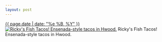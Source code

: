 ```yaml
---
layout: post
---
```


<p>
  <time><a href="/315">{{ page.date | date: "%e %B, %Y" }}</a></time>
  <a href="/315"><img src="{{ site.assets_url }}/315-640.jpg" srcset="{{ site.assets_url }}/315-1280.jpg 1280w, {{ site.assets_url }}/315-960.jpg 960w, {{ site.assets_url }}/315-640.jpg 640w, {{ site.assets_url }}/315-320.jpg 320w" sizes="(min-width: 700px) 50vw, calc(100vw - 2rem)" alt="Ricky&#x27;s Fish Tacos! Ensenada-style tacos in Hwood." /></a>
  <span>Ricky&#x27;s Fish Tacos! Ensenada-style tacos in Hwood.</span>
</p>
